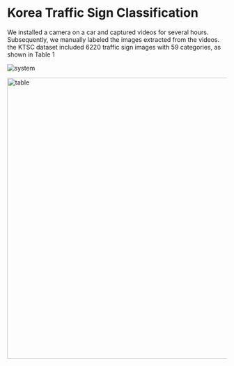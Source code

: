 # Korea Traffic Sign Classification

We installed a camera on a car and captured videos for several hours. Subsequently, we manually labeled the images extracted from the videos. the KTSC dataset included 6220
traffic sign images with 59 categories, as shown in Table 1

![system](https://github.com/ComVisDinh/korean_traffic_sign/assets/29675793/1061853d-e743-45a4-810e-bdfd6e38a626)

<img width="644" alt="table" src="https://github.com/ComVisDinh/korean_traffic_sign/assets/29675793/49057515-e72d-4571-897c-c32a23fece84">
